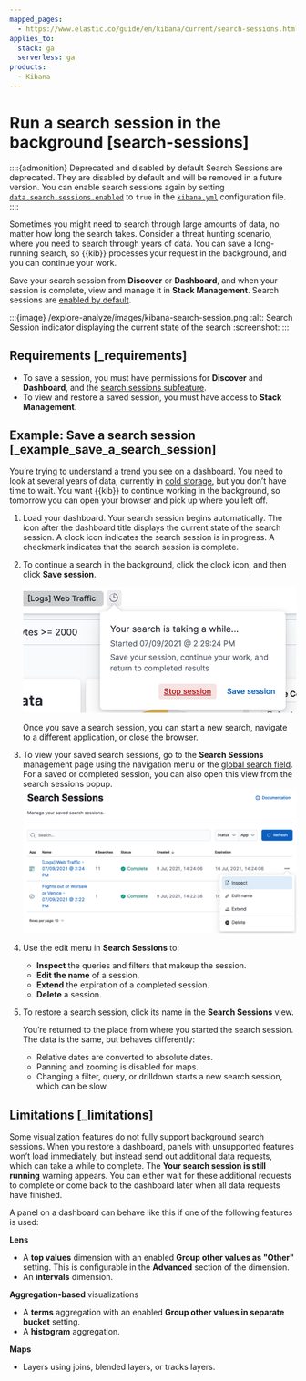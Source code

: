 ```yaml
---
mapped_pages:
  - https://www.elastic.co/guide/en/kibana/current/search-sessions.html
applies_to:
  stack: ga
  serverless: ga
products:
  - Kibana
---
```


# Run a search session in the background [search-sessions]

::::{admonition} Deprecated and disabled by default
Search Sessions are deprecated. They are disabled by default and will be removed in a future version. You can enable search sessions again by setting [`data.search.sessions.enabled`](kibana://reference/configuration-reference/search-sessions-settings.md) to `true` in the [`kibana.yml`](/deploy-manage/stack-settings.md) configuration file.
::::


Sometimes you might need to search through large amounts of data, no matter how long the search takes. Consider a threat hunting scenario, where you need to search through years of data. You can save a long-running search, so {{kib}} processes your request in the background, and you can continue your work.

Save your search session from **Discover** or **Dashboard**, and when your session is complete, view and manage it in **Stack Management**. Search sessions are [enabled by default](kibana://reference/configuration-reference/search-sessions-settings.md).

:::{image} /explore-analyze/images/kibana-search-session.png
:alt: Search Session indicator displaying the current state of the search
:screenshot:
:::


## Requirements [_requirements]

* To save a session, you must have permissions for **Discover** and **Dashboard**, and the [search sessions subfeature](../../deploy-manage/users-roles/cluster-or-deployment-auth/kibana-privileges.md#kibana-feature-privileges).
* To view and restore a saved session, you must have access to **Stack Management**.


## Example: Save a search session [_example_save_a_search_session]

You’re trying to understand a trend you see on a dashboard. You need to look at several years of data, currently in [cold storage](../../manage-data/lifecycle/data-tiers.md#cold-tier), but you don’t have time to wait. You want {{kib}} to continue working in the background, so tomorrow you can open your browser and pick up where you left off.

1. Load your dashboard.
   Your search session begins automatically. The icon after the dashboard title displays the current state of the search session. A clock icon indicates the search session is in progress. A checkmark indicates that the search session is complete.

2. To continue a search in the background, click the clock icon, and then click **Save session**.

   ![Search Session indicator displaying the current state of the search](/explore-analyze/images/kibana-search-session-awhile.png "title =50%")
   
   Once you save a search session, you can start a new search, navigate to a different application, or close the browser.

3. To view your saved search sessions, go to the **Search Sessions** management page using the navigation menu or the [global search field](../../explore-analyze/find-and-organize/find-apps-and-objects.md). For a saved or completed session, you can also open this view from the search sessions popup.
   ![Search Sessions management view with actions for inspecting](/explore-analyze/images/kibana-search-sessions-menu.png "")

4. Use the edit menu in **Search Sessions** to:

    * **Inspect** the queries and filters that makeup the session.
    * **Edit the name** of a session.
    * **Extend** the expiration of a completed session.
    * **Delete** a session.

5. To restore a search session, click its name in the **Search Sessions** view.

    You’re returned to the place from where you started the search session. The data is the same, but behaves differently:

    * Relative dates are converted to absolute dates.
    * Panning and zooming is disabled for maps.
    * Changing a filter, query, or drilldown starts a new search session, which can be slow.



## Limitations [_limitations]

Some visualization features do not fully support background search sessions. When you restore a dashboard, panels with unsupported features won’t load immediately, but instead send out additional data requests, which can take a while to complete. The **Your search session is still running** warning appears. You can either wait for these additional requests to complete or come back to the dashboard later when all data requests have finished.

A panel on a dashboard can behave like this if one of the following features is used:

**Lens**

* A **top values** dimension with an enabled **Group other values as "Other"** setting. This is configurable in the **Advanced** section of the dimension.
* An **intervals** dimension.

**Aggregation-based** visualizations

* A **terms** aggregation with an enabled **Group other values in separate bucket** setting.
* A **histogram** aggregation.

**Maps**

* Layers using joins, blended layers, or tracks layers.
